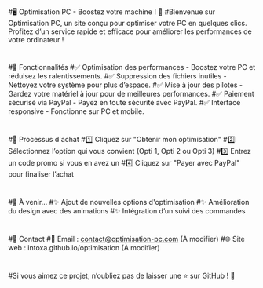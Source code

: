 #🖥️ Optimisation PC - Boostez votre machine ! 🚀
#Bienvenue sur Optimisation PC, un site conçu pour optimiser votre PC en quelques clics. Profitez d’un service rapide et efficace pour améliorer les performances de votre ordinateur !
#
#🎯 Fonctionnalités
#✅ Optimisation des performances - Boostez votre PC et réduisez les ralentissements.
#✅ Suppression des fichiers inutiles - Nettoyez votre système pour plus d’espace.
#✅ Mise à jour des pilotes - Gardez votre matériel à jour pour de meilleures performances.
#✅ Paiement sécurisé via PayPal - Payez en toute sécurité avec PayPal.
#✅ Interface responsive - Fonctionne sur PC et mobile.
#
#🛒 Processus d'achat
#1️⃣ Cliquez sur "Obtenir mon optimisation"
#2️⃣ Sélectionnez l’option qui vous convient (Opti 1, Opti 2 ou Opti 3)
#3️⃣ Entrez un code promo si vous en avez un
#4️⃣ Cliquez sur "Payer avec PayPal" pour finaliser l’achat
#
#📌 À venir...
#✨ Ajout de nouvelles options d'optimisation
#✨ Amélioration du design avec des animations
#✨ Intégration d’un suivi des commandes
#
#📩 Contact
#📧 Email : contact@optimisation-pc.com (À modifier)
#🌐 Site web : intoxa.github.io/optimisation (À modifier)
#
#Si vous aimez ce projet, n’oubliez pas de laisser une ⭐ sur GitHub ! 🚀
